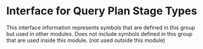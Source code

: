 
# Interface for Query Plan Stage Types
This interface information represents symbols that are defined in this group but used in other modules.  Does not include symbols defined in this group that are used inside this module.
(not used outside this module)
